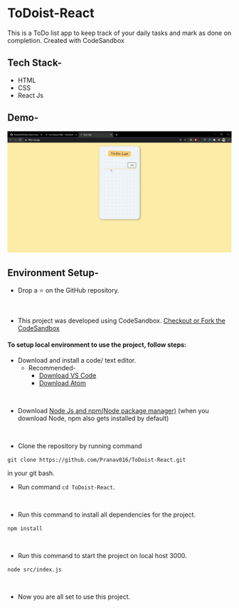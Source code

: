 # ToDoist-React
This is a ToDo list app to keep track of your daily tasks and mark as done on completion.
Created with CodeSandbox

## Tech Stack-
- HTML
- CSS
- React Js

## Demo-
![demo](demo/demo.gif)

## Environment Setup-

* Drop a :star: on the GitHub repository.
<br/>

* This project was developed using CodeSandbox. [Checkout or Fork the CodeSandbox](codesandbox.io/s/nice-thunder-0lhj3)

#### To setup local environment to use the project, follow steps:

* Download and install a code/ text editor.
    - Recommended-
        - [Download VS Code](https://code.visualstudio.com/download)
        - [Download Atom](https://atom.io/)
<br/>

* Download [Node Js and npm(Node package manager)](https://nodejs.org/en/) (when you download Node, npm also gets installed by default)
<br/>

* Clone the repository by running command
```
git clone https://github.com/Pranav016/ToDoist-React.git
```
in your git bash.
<br/>

* Run command `cd ToDoist-React`.
<br/>

* Run this command to install all dependencies for the project.
```
npm install
```
<br/>

* Run this command to start the project on local host 3000.
```
node src/index.js
```
<br/>

* Now you are all set to use this project.
